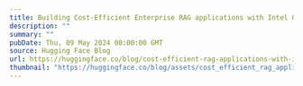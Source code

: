 ```yaml
---
title: Building Cost-Efficient Enterprise RAG applications with Intel Gaudi 2 and Intel Xeon
description: ""
summary: ""
pubDate: Thu, 09 May 2024 00:00:00 GMT
source: Hugging Face Blog
url: https://huggingface.co/blog/cost-efficient-rag-applications-with-intel
thumbnail: "https://huggingface.co/blog/assets/cost_efficient_rag_applications_with_intel/main.jpg"
---
```


